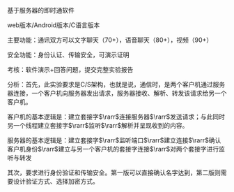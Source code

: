 基于服务器的即时通软件

web版本/Android版本/C语言版本

主要功能：通讯双方可以文字聊天（70+），语音聊天（80+），视频（90+）

安全功能：身份认证、传输安全，可演示证明

考核：软件演示+回答问题，提交完整实验报告

分析：首先，此实验要求是C/S架构，也就是说，通信时，是两个客户机通过服务器连接，一个客户机向服务器发出请求，服务器接收、解析、转发该请求给另一个客户机。

客户机的基本逻辑是：建立套接字$\rarr$连接服务器$\rarr$发送请求；与此同时另一个线程建立套接字$\rarr$监听$\rarr$解析并呈现收到的内容。

服务器的基本逻辑是：建立套接字$\rarr$监听端口$\rarr$建立连接$\rarr$确认客户机身份$\rarr$建立与另一个客户机的套接字连接$\rarr$对两个套接字进行监听与转发

其次，要求进行身份验证和传输安全。第一版可以直接确认名字达到，第二版则需要设计验证方式、选择加密方式。